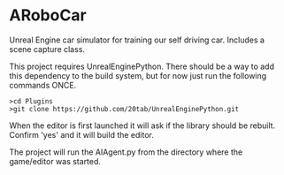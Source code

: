 # ARoboCar

Unreal Engine car simulator for training our self driving car. Includes a scene capture class.

This project requires UnrealEnginePython. There  should be a way to add this dependency to the build
system, but for now just run the following commands ONCE.
```
>cd Plugins
>git clone https://github.com/20tab/UnrealEnginePython.git
```

When the editor is first launched it will ask if the library should be rebuilt. Confirm 'yes' and it will build the editor.

The project will run the AIAgent.py from the directory where the game/editor was started.
